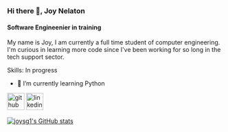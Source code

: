### Hi there 👋, Joy Nelaton
#### Software Engineenier in training
My name is Joy, I am currently a full time student of computer engineering. I'm curious in learning more code since I've been working for so long in the tech support sector. 

Skills: In progress

- 🌱 I’m currently learning Python 


[<img src='https://cdn.jsdelivr.net/npm/simple-icons@3.0.1/icons/github.svg' alt='github' height='40'>](https://github.com/https://github.com/joysg1)  [<img src='https://cdn.jsdelivr.net/npm/simple-icons@3.0.1/icons/linkedin.svg' alt='linkedin' height='40'>](https://www.linkedin.com/in/https://www.linkedin.com/in/joy-n-b5a8112ab//)  


[![joysg1's GitHub stats](https://github-readme-stats.vercel.app/api?username=joysg1)](https://github.com/joysg1/github-readme-stats)
